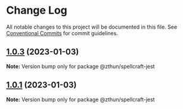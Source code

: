 # Change Log

All notable changes to this project will be documented in this file.
See [Conventional Commits](https://conventionalcommits.org) for commit guidelines.

## [1.0.3](https://github.com/zthun/spellcraft/compare/v1.0.2...v1.0.3) (2023-01-03)

**Note:** Version bump only for package @zthun/spellcraft-jest





## [1.0.1](https://github.com/zthun/spellcraft/compare/v1.0.0...v1.0.1) (2023-01-03)

**Note:** Version bump only for package @zthun/spellcraft-jest

